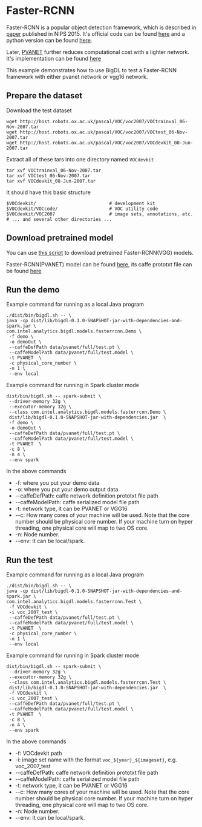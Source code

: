 # Faster-RCNN

Faster-RCNN is a popular object detection framework, which is described in 
[paper](https://papers.nips.cc/paper/5638-faster-r-cnn-towards-real-time-object-detection-with-region-proposal-networks.pdf) published in NIPS 2015.
It's official code can be found [here](https://github.com/rbgirshick/py-faster-rcnn) 
and a python version can be found [here](https://github.com/SeaOfOcean/py-faster-rcnn).

Later, [PVANET](https://arxiv.org/abs/1611.08588) further reduces computational cost with a lighter network.
It's implementation can be found [here](https://github.com/sanghoon/pva-faster-rcnn)

This example demonstrates how to use BigDL to test a Faster-RCNN framework with either pvanet network or vgg16 network.

## Prepare the dataset
Download the test dataset

```
wget http://host.robots.ox.ac.uk/pascal/VOC/voc2007/VOCtrainval_06-Nov-2007.tar
wget http://host.robots.ox.ac.uk/pascal/VOC/voc2007/VOCtest_06-Nov-2007.tar
wget http://host.robots.ox.ac.uk/pascal/VOC/voc2007/VOCdevkit_08-Jun-2007.tar
```

Extract all of these tars into one directory named ```VOCdevkit```

```
tar xvf VOCtrainval_06-Nov-2007.tar
tar xvf VOCtest_06-Nov-2007.tar
tar xvf VOCdevkit_08-Jun-2007.tar
```

It should have this basic structure

```
$VOCdevkit/                           # development kit
$VOCdevkit/VOCcode/                   # VOC utility code
$VOCdevkit/VOC2007                    # image sets, annotations, etc.
# ... and several other directories ...
```

## Download pretrained model

You can use [this script](https://github.com/rbgirshick/py-faster-rcnn/blob/master/data/scripts/fetch_faster_rcnn_models.sh) to download
pretrained Faster-RCNN(VGG) models.

Faster-RCNN(PVANET) model can be found [here](https://www.dropbox.com/s/87zu4y6cvgeu8vs/test.model?dl=0), 
its caffe prototxt file can be found [here](https://github.com/sanghoon/pva-faster-rcnn/blob/master/models/pvanet_obsolete/full/test.pt)

## Run the demo

Example command for running as a local Java program
```
./dist/bin/bigdl.sh -- \
java -cp dist/lib/bigdl-0.1.0-SNAPSHOT-jar-with-dependencies-and-spark.jar \
com.intel.analytics.bigdl.models.fasterrcnn.Demo \
 -f demo \
 -o demoOut \
 --caffeDefPath data/pvanet/full/test.pt \
 --caffeModelPath data/pvanet/full/test.model \
 -t PVANET  \
 -c physical_core_number \
 -n 1 \
 --env local
```

Example command for running in Spark cluster mode
```
dist/bin/bigdl.sh -- spark-submit \
 --driver-memory 32g \
 --executor-memory 32g \
 --class com.intel.analytics.bigdl.models.fasterrcnn.Demo \
 dist/lib/bigdl-0.1.0-SNAPSHOT-jar-with-dependencies.jar  \
 -f demo \
 -o demoOut \
 --caffeDefPath data/pvanet/full/test.pt \
 --caffeModelPath data/pvanet/full/test.model \
 -t PVANET  \
 -c 8 \
 -n 4 \
 --env spark
```
In the above commands
* -f: where you put your demo data
* -o: where you put your demo output data
* --caffeDefPath: caffe network definition prototxt file path
* --caffeModelPath: caffe serialized model file path
* -t: network type, it can be PVANET or VGG16
* --c: How many cores of your machine will be used. Note that the core number should be physical core number. If your machine turn on hyper threading, one physical core will map to two OS core.
* -n: Node number.
* --env: It can be local/spark.


## Run the test

Example command for running as a local Java program
```
./dist/bin/bigdl.sh -- \
java -cp dist/lib/bigdl-0.1.0-SNAPSHOT-jar-with-dependencies-and-spark.jar \
com.intel.analytics.bigdl.models.fasterrcnn.Test \
 -f VOCdevkit \
 -i voc_2007_test \
 --caffeDefPath data/pvanet/full/test.pt \
 --caffeModelPath data/pvanet/full/test.model \
 -t PVANET  \
 -c physical_core_number \
 -n 1 \
 --env local
```

Example command for running in Spark cluster mode
```
dist/bin/bigdl.sh -- spark-submit \
 --driver-memory 32g \
 --executor-memory 32g \
 --class com.intel.analytics.bigdl.models.fasterrcnn.Test \
 dist/lib/bigdl-0.1.0-SNAPSHOT-jar-with-dependencies.jar  \
 -f VOCdevkit \
 -i voc_2007_test \
 --caffeDefPath data/pvanet/full/test.pt \
 --caffeModelPath data/pvanet/full/test.model \
 -t PVANET  \
 -c 8 \
 -n 4 \
 --env spark
```
In the above commands
* -f: VOCdevkit path
* -i: image set name with the format ```voc_${year}_${imageset}```, e.g. voc_2007_test
* --caffeDefPath: caffe network definition prototxt file path
* --caffeModelPath: caffe serialized model file path
* -t: network type, it can be PVANET or VGG16
* --c: How many cores of your machine will be used. Note that the core number should be physical core number. If your machine turn on hyper threading, one physical core will map to two OS core.
* -n: Node number.
* --env: It can be local/spark.






